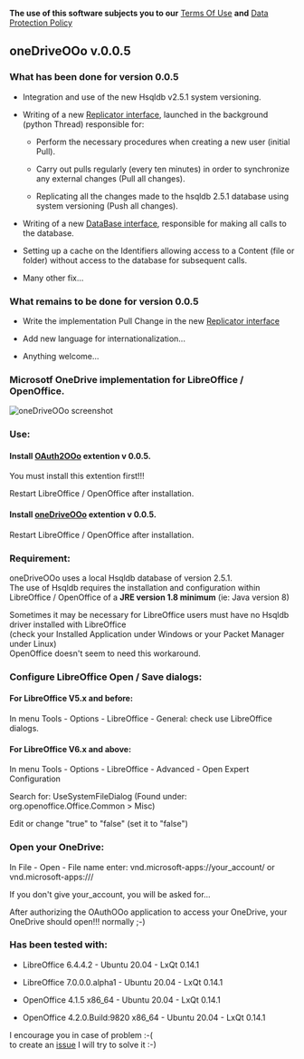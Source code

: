 **The use of this software subjects you to our** [Terms Of Use](https://prrvchr.github.io/oneDriveOOo/oneDriveOOo/registration/TermsOfUse_en) **and** [Data Protection Policy](https://prrvchr.github.io/oneDriveOOo/oneDriveOOo/registration/PrivacyPolicy_en)

## oneDriveOOo v.0.0.5

### What has been done for version 0.0.5

- Integration and use of the new Hsqldb v2.5.1 system versioning.

- Writing of a new [Replicator interface](https://github.com/prrvchr/oneDriveOOo/blob/master/CloudUcpOOo/python/clouducp/replicator.py), launched in the background (python Thread) responsible for:

    - Perform the necessary procedures when creating a new user (initial Pull).

    - Carry out pulls regularly (every ten minutes) in order to synchronize any external changes (Pull all changes).

    - Replicating all the changes made to the hsqldb 2.5.1 database using system versioning (Push all changes).

- Writing of a new [DataBase interface](https://github.com/prrvchr/oneDriveOOo/blob/master/CloudUcpOOo/python/clouducp/database.py), responsible for making all calls to the database.

- Setting up a cache on the Identifiers allowing access to a Content (file or folder) without access to the database for subsequent calls.

- Many other fix...

### What remains to be done for version 0.0.5

- Write the implementation Pull Change in the new [Replicator interface](https://github.com/prrvchr/oneDriveOOo/blob/master/CloudUcpOOo/python/clouducp/replicator.py)

- Add new language for internationalization...

- Anything welcome...

### Microsotf OneDrive implementation for LibreOffice / OpenOffice.

![oneDriveOOo screenshot](oneDrive.png)

### Use:

#### Install [OAuth2OOo](https://github.com/prrvchr/OAuth2OOo/raw/master/OAuth2OOo.oxt) extention v 0.0.5.

You must install this extention first!!!

Restart LibreOffice / OpenOffice after installation.

#### Install [oneDriveOOo](https://github.com/prrvchr/oneDriveOOo/raw/master/oneDriveOOo.oxt) extention v 0.0.5.

Restart LibreOffice / OpenOffice after installation.

### Requirement:

oneDriveOOo uses a local Hsqldb database of version 2.5.1.  
The use of Hsqldb requires the installation and configuration within  
LibreOffice / OpenOffice of a **JRE version 1.8 minimum** (ie: Java version 8)

Sometimes it may be necessary for LibreOffice users must have no Hsqldb driver installed with LibreOffice  
(check your Installed Application under Windows or your Packet Manager under Linux)  
OpenOffice doesn't seem to need this workaround.

### Configure LibreOffice Open / Save dialogs:

#### For LibreOffice V5.x and before:

In menu Tools - Options - LibreOffice - General: check use LibreOffice dialogs.

#### For LibreOffice V6.x and above:

In menu Tools - Options - LibreOffice - Advanced - Open Expert Configuration

Search for: UseSystemFileDialog (Found under: org.openoffice.Office.Common > Misc)

Edit or change "true" to "false" (set it to "false")

### Open your OneDrive:

In File - Open - File name enter: vnd.microsoft-apps://your_account/ or vnd.microsoft-apps:///

If you don't give your_account, you will be asked for...

After authorizing the OAuthOOo application to access your OneDrive, your OneDrive should open!!! normally  ;-)

### Has been tested with:

* LibreOffice 6.4.4.2 - Ubuntu 20.04 -  LxQt 0.14.1

* LibreOffice 7.0.0.0.alpha1 - Ubuntu 20.04 -  LxQt 0.14.1

* OpenOffice 4.1.5 x86_64 - Ubuntu 20.04 - LxQt 0.14.1

* OpenOffice 4.2.0.Build:9820 x86_64 - Ubuntu 20.04 - LxQt 0.14.1

I encourage you in case of problem :-(  
to create an [issue](https://github.com/prrvchr/oneDriveOOo/issues/new)
I will try to solve it :-)
